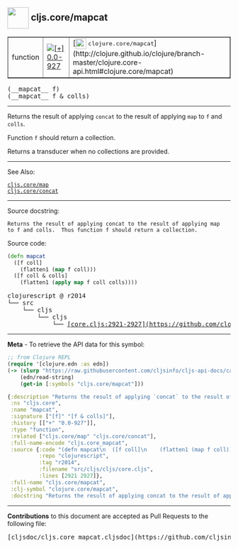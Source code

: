 ## <img width="48px" valign="middle" src="http://i.imgur.com/Hi20huC.png"> cljs.core/mapcat

 <table border="1">
<tr>

<td>function</td>
<td><a href="https://github.com/cljsinfo/cljs-api-docs/tree/0.0-927"><img valign="middle" alt="[+] 0.0-927" src="https://img.shields.io/badge/+-0.0--927-lightgrey.svg"></a> </td>
<td>
[<img height="24px" valign="middle" src="http://i.imgur.com/1GjPKvB.png"> <samp>clojure.core/mapcat</samp>](http://clojure.github.io/clojure/branch-master/clojure.core-api.html#clojure.core/mapcat)
</td>
</tr>
</table>

 <samp>
(__mapcat__ f)<br>
</samp>
 <samp>
(__mapcat__ f & colls)<br>
</samp>

---

Returns the result of applying `concat` to the result of applying `map` to `f`
and `colls`.

Function `f` should return a collection.

Returns a transducer when no collections are provided.

---


See Also:

[`cljs.core/map`](cljs.core_map.md)<br>
[`cljs.core/concat`](cljs.core_concat.md)<br>

---

Source docstring:

```
Returns the result of applying concat to the result of applying map
to f and colls.  Thus function f should return a collection.
```

Source code:

```clj
(defn mapcat
  ([f coll]
    (flatten1 (map f coll)))
  ([f coll & colls]
    (flatten1 (apply map f coll colls))))
```

 <pre>
clojurescript @ r2014
└── src
    └── cljs
        └── cljs
            └── <ins>[core.cljs:2921-2927](https://github.com/clojure/clojurescript/blob/r2014/src/cljs/cljs/core.cljs#L2921-L2927)</ins>
</pre>


---

__Meta__ - To retrieve the API data for this symbol:

```clj
;; from Clojure REPL
(require '[clojure.edn :as edn])
(-> (slurp "https://raw.githubusercontent.com/cljsinfo/cljs-api-docs/catalog/cljs-api.edn")
    (edn/read-string)
    (get-in [:symbols "cljs.core/mapcat"]))
```

```clj
{:description "Returns the result of applying `concat` to the result of applying `map` to `f`\nand `colls`.\n\nFunction `f` should return a collection.\n\nReturns a transducer when no collections are provided.",
 :ns "cljs.core",
 :name "mapcat",
 :signature ["[f]" "[f & colls]"],
 :history [["+" "0.0-927"]],
 :type "function",
 :related ["cljs.core/map" "cljs.core/concat"],
 :full-name-encode "cljs.core_mapcat",
 :source {:code "(defn mapcat\n  ([f coll]\n    (flatten1 (map f coll)))\n  ([f coll & colls]\n    (flatten1 (apply map f coll colls))))",
          :repo "clojurescript",
          :tag "r2014",
          :filename "src/cljs/cljs/core.cljs",
          :lines [2921 2927]},
 :full-name "cljs.core/mapcat",
 :clj-symbol "clojure.core/mapcat",
 :docstring "Returns the result of applying concat to the result of applying map\nto f and colls.  Thus function f should return a collection."}

```

---

__Contributions__ to this document are accepted as Pull Requests to the following file:

 <pre>
[cljsdoc/cljs.core_mapcat.cljsdoc](https://github.com/cljsinfo/cljs-api-docs/blob/master/cljsdoc/cljs.core_mapcat.cljsdoc)
</pre>

